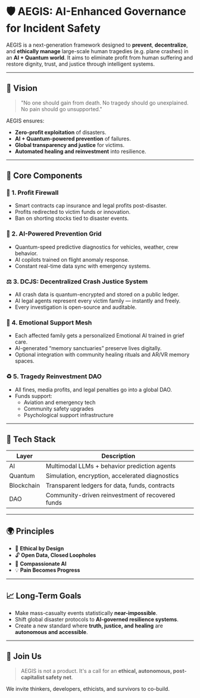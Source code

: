 # 🛡️ AEGIS: AI-Enhanced Governance for Incident Safety

AEGIS is a next-generation framework designed to **prevent**, **decentralize**, and **ethically manage** large-scale human tragedies (e.g. plane crashes) in an **AI + Quantum world**. It aims to eliminate profit from human suffering and restore dignity, trust, and justice through intelligent systems.

---

## 🚀 Vision

> "No one should gain from death. No tragedy should go unexplained. No pain should go unsupported."

AEGIS ensures:
- **Zero-profit exploitation** of disasters.
- **AI + Quantum-powered prevention** of failures.
- **Global transparency and justice** for victims.
- **Automated healing and reinvestment** into resilience.

---

## 🧩 Core Components

### 🔐 1. Profit Firewall
- Smart contracts cap insurance and legal profits post-disaster.
- Profits redirected to victim funds or innovation.
- Ban on shorting stocks tied to disaster events.

### 🧠 2. AI-Powered Prevention Grid
- Quantum-speed predictive diagnostics for vehicles, weather, crew behavior.
- AI copilots trained on flight anomaly response.
- Constant real-time data sync with emergency systems.

### ⚖️ 3. DCJS: Decentralized Crash Justice System
- All crash data is quantum-encrypted and stored on a public ledger.
- AI legal agents represent every victim family — instantly and freely.
- Every investigation is open-source and auditable.

### 💞 4. Emotional Support Mesh
- Each affected family gets a personalized Emotional AI trained in grief care.
- AI-generated “memory sanctuaries” preserve lives digitally.
- Optional integration with community healing rituals and AR/VR memory spaces.

### ♻️ 5. Tragedy Reinvestment DAO
- All fines, media profits, and legal penalties go into a global DAO.
- Funds support:
  - Aviation and emergency tech
  - Community safety upgrades
  - Psychological support infrastructure

---

## 📡 Tech Stack

| Layer | Description |
|-------|-------------|
| AI | Multimodal LLMs + behavior prediction agents |
| Quantum | Simulation, encryption, accelerated diagnostics |
| Blockchain | Transparent ledgers for data, funds, contracts |
| DAO | Community-driven reinvestment of recovered funds |

---

## 🌍 Principles

- 🧬 **Ethical by Design**
- 🔓 **Open Data, Closed Loopholes**
- 🤖 **Compassionate AI**
- 💡 **Pain Becomes Progress**

---

## 📈 Long-Term Goals

- Make mass-casualty events statistically **near-impossible**.
- Shift global disaster protocols to **AI-governed resilience systems**.
- Create a new standard where **truth, justice, and healing** are **autonomous and accessible**.

---

## 💬 Join Us

> AEGIS is not a product. It's a call for an **ethical, autonomous, post-capitalist safety net**.

We invite thinkers, developers, ethicists, and survivors to co-build.
